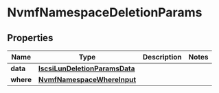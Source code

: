 

# NvmfNamespaceDeletionParams


## Properties

Name | Type | Description | Notes
------------ | ------------- | ------------- | -------------
**data** | [**IscsiLunDeletionParamsData**](IscsiLunDeletionParamsData.md) |  | 
**where** | [**NvmfNamespaceWhereInput**](NvmfNamespaceWhereInput.md) |  | 



